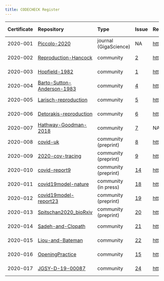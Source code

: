 ```yaml
---
title: CODECHECK Register
---
```


|Certificate |Repository                                                                               |Type                  |Issue                                                    |Report                                 |Check date |
|:-----------|:--------------------------|:---------------------|:---|:--------------------------------------|:----------|
|2020-001    |[Piccolo-2020](https://github.com/codecheckers/Piccolo-2020)                             |journal (GigaScience) |NA                                                       |http://doi.org/10.5281/zenodo.3674056  |2019-02-14 |
|2020-002    |[Reproduction-Hancock](https://github.com/codecheckers/Reproduction-Hancock)             |community             |[2](https://github.com/codecheckers/register/issues/2)   |http://doi.org/10.5281/zenodo.3750741  |2020-04-13 |
|2020-003    |[Hopfield-1982](https://github.com/codecheckers/Hopfield-1982)                           |community             |[1](https://github.com/codecheckers/register/issues/1)   |https://doi.org/10.5281/zenodo.3741797 |2020-04-06 |
|2020-004    |[Barto-Sutton-Anderson-1983](https://github.com/codecheckers/Barto-Sutton-Anderson-1983) |community             |[4](https://github.com/codecheckers/register/issues/4)   |https://doi.org/10.5281/zenodo.3827371 |2020-05-14 |
|2020-005    |[Larisch-reproduction](https://github.com/codecheckers/Larisch-reproduction)             |community             |[5](https://github.com/codecheckers/register/issues/5)   |https://doi.org/10.5281/zenodo.3959175 |2020-07-23 |
|2020-006    |[Detorakis-reproduction](https://github.com/codecheckers/Detorakis-reproduction)         |community             |[6](https://github.com/codecheckers/register/issues/6)   |https://doi.org/10.5281/zenodo.3948353 |2020-07-16 |
|2020-007    |[Hathway-Goodman-2018](https://github.com/codecheckers/Hathway-Goodman-2018)             |community             |[7](https://github.com/codecheckers/register/issues/7)   |NA                                     |NA         |
|2020-008    |[covid-uk](https://github.com/codecheckers/covid-uk)                                     |community (preprint)  |[8](https://github.com/codecheckers/register/issues/8)   |http://doi.org/10.5281/zenodo.3746024  |2020-04-09 |
|2020-009    |[2020-cov-tracing](https://github.com/codecheckers/2020-cov-tracing)                     |community (preprint)  |[9](https://github.com/codecheckers/register/issues/9)   |http://doi.org/10.5281/zenodo.3767060  |2020-04-26 |
|2020-010    |[covid-report9](https://github.com/codecheckers/covid-report9)                           |community (preprint)  |[14](https://github.com/codecheckers/register/issues/14) |https://doi.org/10.5281/zenodo.3865491 |2020-05-29 |
|2020-011    |[covid19model-nature](https://github.com/codecheckers/covid19model-nature)               |community (in press)  |[18](https://github.com/codecheckers/register/issues/18) |https://doi.org/10.5281/zenodo.3893138 |2020-06-13 |
|2020-012    |[covid19model-report23](https://github.com/codecheckers/covid19model-report23)           |community (preprint)  |[19](https://github.com/codecheckers/register/issues/19) |https://doi.org/10.5281/zenodo.3893617 |2020-06-14 |
|2020-013    |[Spitschan2020_bioRxiv](https://github.com/codecheckers/Spitschan2020_bioRxiv)           |community (preprint)  |[20](https://github.com/codecheckers/register/issues/20) |https://doi.org/10.5281/zenodo.3947959 |2020-07-14 |
|2020-014    |[Sadeh-and-Clopath](https://github.com/codecheckers/Sadeh-and-Clopath)                   |community             |[21](https://github.com/codecheckers/register/issues/21) |https://doi.org/10.5281/zenodo.3967326 |2020-07-28 |
|2020-015    |[Liou-and-Bateman](https://github.com/codecheckers/Liou-and-Bateman)                     |community             |[22](https://github.com/codecheckers/register/issues/22) |https://doi.org/10.5281/zenodo.3978402 |2020-08-04 |
|2020-016    |[OpeningPractice](https://github.com/codecheckers/OpeningPractice)                       |community             |[15](https://github.com/codecheckers/register/issues/15) |https://doi.org/10.5281/zenodo.3981253 |2020-06-02 |
|2020-017    |[JGSY-D-19-00087](https://github.com/codecheckers/JGSY-D-19-00087)                       |community             |[24](https://github.com/codecheckers/register/issues/24) |https://doi.org/10.5281/zenodo.4003848 |2020-08-27 |
